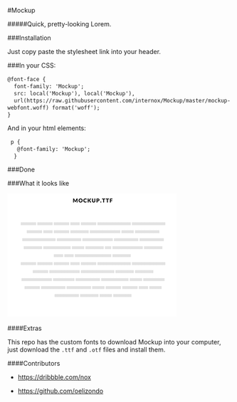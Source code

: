 #Mockup

#####Quick, pretty-looking Lorem.

###Installation

Just copy paste the stylesheet link into your header.

###In your CSS:

```
@font-face {
  font-family: 'Mockup';
  src: local('Mockup'), local('Mockup'),
  url(https://raw.githubusercontent.com/internox/Mockup/master/mockup-webfont.woff) format('woff');
}
```

And in your html elements:
```
 p {
   @font-family: 'Mockup';
  }
```

###Done

###What it looks like

![Mockup](https://raw.githubusercontent.com/internox/Mockup/master/mockup-demo.png)

####Extras

This repo has the custom fonts to download Mockup into your computer, just download the
```.ttf``` and ```.otf``` files and install them.

####Contributors

* https://dribbble.com/nox

* https://github.com/oelizondo
